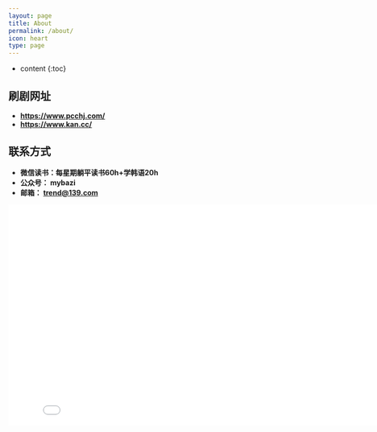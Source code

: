 ```yaml
---
layout: page
title: About
permalink: /about/
icon: heart
type: page
---
```


* content
{:toc}

## 刷剧网址
* **https://www.pcchj.com/**
* **https://www.kan.cc/**
## 联系方式
* **微信读书：每星期躺平读书60h+学韩语20h**
* **公众号： mybazi**
* **邮箱： trend@139.com**
<iframe frameborder="0" width="825" height="440" iframe src="//player.bilibili.com/player.html?aid=18808058&bvid=BV1vW411e7Z7&cid=30675519&page=1" scrolling="no" border="0" frameborder="no" framespacing="0" allowfullscreen="true"> </iframe>
